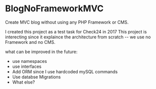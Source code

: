 # BlogNoFrameworkMVC
Create MVC blog without using any PHP Framework or CMS.

I created this project as a test task for Check24 in 2017
This project is interecting since it explaince the architecture from scratch -- we use no Framework and no CMS.


what can be improved in the future:
* use namespaces
* use interfaces
* Add ORM since I use hardcoded mySQL commands
* Use databse Migrations
* What else?

